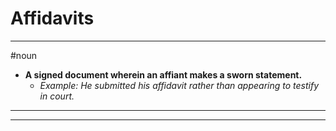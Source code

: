# Affidavits
---
#noun
- **A signed document wherein an affiant makes a sworn statement.**
	- _Example: He submitted his affidavit rather than appearing to testify in court._
---
---
